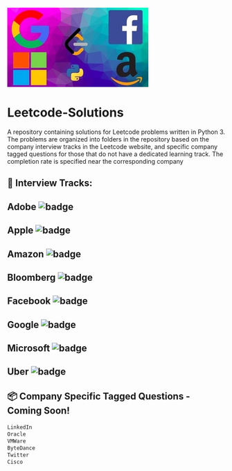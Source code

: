 
![image](image.jpg)

# Leetcode-Solutions
A repository containing solutions for Leetcode problems written in Python 3. The problems are organized into folders in the repository based on the company interview tracks in the Leetcode website, and specific company tagged questions for those that do not have a dedicated learning track. The completion rate is specified near the corresponding company

## :rocket: Interview Tracks:

## Adobe ![badge](https://img.shields.io/badge/0-90-orange.svg)
## Apple ![badge](https://img.shields.io/badge/1-90-orange.svg)
## Amazon ![badge](https://img.shields.io/badge/1-90-orange.svg)
## Bloomberg ![badge](https://img.shields.io/badge/1-90-orange.svg)
## Facebook ![badge](https://img.shields.io/badge/1-90-orange.svg)
## Google ![badge](https://img.shields.io/badge/1-90-orange.svg)
## Microsoft ![badge](https://img.shields.io/badge/1-90-orange.svg)
## Uber ![badge](https://img.shields.io/badge/1-90-orange.svg)


## :package: Company Specific Tagged Questions - Coming Soon!

```
LinkedIn
Oracle
VMWare
ByteDance
Twitter
Cisco
```
